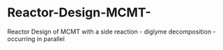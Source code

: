 # Reactor-Design-MCMT-
Reactor Design of MCMT with a side reaction - diglyme decomposition - occurring in parallel
